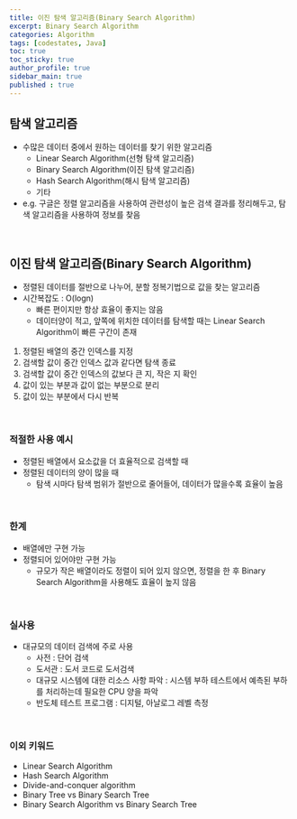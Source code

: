 ```yaml
---
title: 이진 탐색 알고리즘(Binary Search Algorithm)
excerpt: Binary Search Algorithm
categories: Algorithm
tags: [codestates, Java]
toc: true
toc_sticky: true
author_profile: true
sidebar_main: true
published : true
---
```


## 탐색 알고리즘
- 수많은 데이터 중에서 원하는 데이터를 찾기 위한 알고리즘
  - Linear Search Algorithm(선형 탐색 알고리즘)   
  - Binary Search Algorithm(이진 탐색 알고리즘)
  - Hash Search Algorithm(해시 탐색 알고리즘)
  - 기타
- e.g. 구글은 정렬 알고리즘을 사용하여 관련성이 높은 검색 결과를 정리해두고, 탐색 알고리즘을 사용하여 정보를 찾음

<br>

## 이진 탐색 알고리즘(Binary Search Algorithm)
- 정렬된 데이터를 절반으로 나누어, 분할 정복기법으로 값을 찾는 알고리즘
- 시간복잡도 : O(logn)
  - 빠른 편이지만 항상 효율이 좋지는 않음
  - 데이터양이 적고, 앞쪽에 위치한 데이터를 탐색할 때는 Linear Search Algorithm이 빠른 구간이 존재
1. 정렬된 배열의 중간 인덱스를 지정
2. 검색할 값이 중간 인덱스 값과 같다면 탐색 종료 
3. 검색할 값이 중간 인덱스의 값보다 큰 지, 작은 지 확인
4. 값이 있는 부분과 값이 없는 부분으로 분리
5. 값이 있는 부분에서 다시 반복

<br>

### 적절한 사용 예시
- 정렬된 배열에서 요소값을 더 효율적으로 검색할 때 
- 정렬된 데이터의 양이 많을 때
  - 탐색 시마다 탐색 범위가 절반으로 줄어들어, 데이터가 많을수록 효율이 높음 

<br>

### 한계
- 배열에만 구현 가능
- 정렬되어 있어야만 구현 가능
  - 규모가 작은 배열이라도 정렬이 되어 있지 않으면, 정렬을 한 후 Binary Search Algorithm을 사용해도 효율이 높지 않음

<br>

### 실사용 
- 대규모의 데이터 검색에 주로 사용
  - 사전 : 단어 검색
  - 도서관 : 도서 코드로 도서검색
  - 대규모 시스템에 대한 리소스 사항 파악 : 시스템 부하 테스트에서 예측된 부하를 처리하는데 필요한 CPU 양을 파악
  - 반도체 테스트 프로그램 : 디지털, 아날로그 레벨 측정

<br>


### 이외 키워드
- Linear Search Algorithm
- Hash Search Algorithm
- Divide-and-conquer algorithm
- Binary Tree vs Binary Search Tree
- Binary Search Algorithm vs Binary Search Tree

